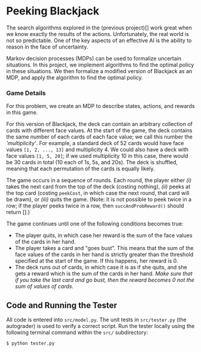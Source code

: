# Peeking Blackjack

<div>

The search algorithms explored in the (previous project)[] work great when we know exactly the results of the actions. Unfortunately, the real world is not so predictable. One of the key aspects of an effective AI is the ability to reason in the face of uncertainty.

Markov decision processes (MDPs) can be used to formalize uncertain situations. In this project, we implement algorithms to find the optimal policy in these situations. We then formalize a modified version of Blackjack as an MDP, and apply the algorithm to find the optimal policy.

### Game Details

For this problem, we create an MDP to describe states, actions, and rewards in this game.

For this version of Blackjack, the deck can contain an arbitrary collection of cards with different face values. At the start of the game, the deck contains the same number of each cards of each face value; we call this number the _'multiplicity'_. For example, a standard deck of 52 cards would have face values `[1, 2, ..., 13]` and multiplicity 4. We
could also have a deck with face values `[1, 5, 20]`; if we used multiplicity 10 in this case, there would be 30 cards in total (10 each of 1s, 5s, and 20s). The deck is shuffled, meaning that each permutation of the cards is equally likely.

The game occurs in a sequence of rounds. Each round, the player either _(i)_ takes the next card from the top of the deck (costing nothing), _(ii)_ peeks at the top card (costing `peekCost`, in which case the next round, that card will be drawn), or _(iii)_ quits the game. (Note: it is not possible to peek twice in a row; if the player peeks twice in a row, then `succAndProbReward()` should return [].)

The game continues until one of the following conditions becomes true:

- The player quits, in which case her reward is the sum of the face values of the cards in her hand.
- The player takes a card and "goes bust". This means that the sum of the face values of the cards in her hand is strictly greater than the threshold specified at the start of the game. If this happens, her reward is 0.
- The deck runs out of cards, in which case it is as if she quits, and she gets a reward which is the sum of the cards in her hand. _Make sure that if you take the last card and go bust, then the reward becomes 0 not the sum of values of cards_.

## Code and Running the Tester

All code is entered into `src/model.py`. The unit tests in `src/tester.py` (the autograder) is used to verify a correct script. Run the tester locally using the following terminal command within the `src/` subdirectory:

`$ python tester.py`